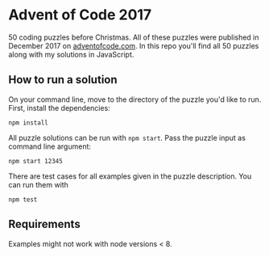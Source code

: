 # Advent of Code 2017

50 coding puzzles before Christmas. All of these puzzles were published in December 2017 on [adventofcode.com](http://adventofcode.com/). In this repo you'll find all 50 puzzles along with my solutions in JavaScript.

## How to run a solution

On your command line, move to the directory of the puzzle you'd like to run. First, install the dependencies:

```shell
npm install
```

All puzzle solutions can be run with `npm start`. Pass the puzzle input as command line argument:

```shell
npm start 12345
```

There are test cases for all examples given in the puzzle description. You can run them with

```shell
npm test
```

## Requirements

Examples might not work with node versions < 8.
